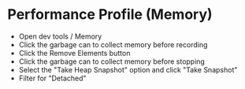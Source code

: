 # Performance Profile (Memory)

- Open dev tools / Memory
- Click the garbage can to collect memory before recording
- Click the Remove Elements button
- Click the garbage can to collect memory before stopping
- Select the "Take Heap Snapshot" option and click "Take Snapshot"
- Filter for "Detached"

